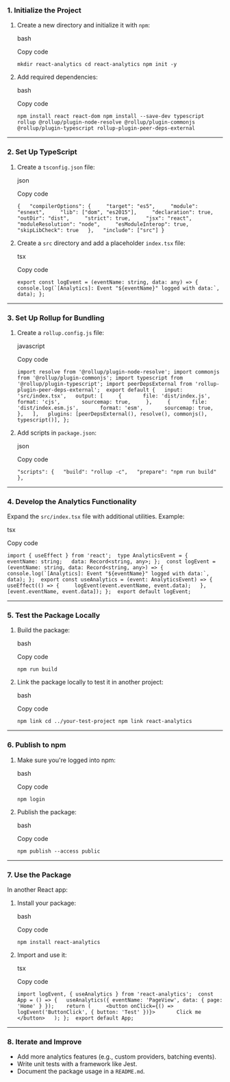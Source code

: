 ### 1. **Initialize the Project**

1. Create a new directory and initialize it with `npm`:
    
    bash
    
    Copy code
    
    `mkdir react-analytics cd react-analytics npm init -y`
    
2. Add required dependencies:
    
    bash
    
    Copy code
    
    `npm install react react-dom npm install --save-dev typescript rollup @rollup/plugin-node-resolve @rollup/plugin-commonjs @rollup/plugin-typescript rollup-plugin-peer-deps-external`
    

---

### 2. **Set Up TypeScript**

1. Create a `tsconfig.json` file:
    
    json
    
    Copy code
    
    `{   "compilerOptions": {     "target": "es5",     "module": "esnext",     "lib": ["dom", "es2015"],     "declaration": true,     "outDir": "dist",     "strict": true,     "jsx": "react",     "moduleResolution": "node",     "esModuleInterop": true,     "skipLibCheck": true   },   "include": ["src"] }`
    
2. Create a `src` directory and add a placeholder `index.tsx` file:
    
    tsx
    
    Copy code
    
    ``export const logEvent = (eventName: string, data: any) => {     console.log(`[Analytics]: Event "${eventName}" logged with data:`, data); };``
    

---

### 3. **Set Up Rollup for Bundling**

1. Create a `rollup.config.js` file:
    
    javascript
    
    Copy code
    
    `import resolve from '@rollup/plugin-node-resolve'; import commonjs from '@rollup/plugin-commonjs'; import typescript from '@rollup/plugin-typescript'; import peerDepsExternal from 'rollup-plugin-peer-deps-external';  export default {   input: 'src/index.tsx',   output: [     {       file: 'dist/index.js',       format: 'cjs',       sourcemap: true,     },     {       file: 'dist/index.esm.js',       format: 'esm',       sourcemap: true,     },   ],   plugins: [peerDepsExternal(), resolve(), commonjs(), typescript()], };`
    
2. Add scripts in `package.json`:
    
    json
    
    Copy code
    
    `"scripts": {   "build": "rollup -c",   "prepare": "npm run build" },`
    

---

### 4. **Develop the Analytics Functionality**

Expand the `src/index.tsx` file with additional utilities. Example:

tsx

Copy code

``import { useEffect } from 'react';  type AnalyticsEvent = {   eventName: string;   data: Record<string, any>; };  const logEvent = (eventName: string, data: Record<string, any>) => {   console.log(`[Analytics]: Event "${eventName}" logged with data:`, data); };  export const useAnalytics = (event: AnalyticsEvent) => {   useEffect(() => {     logEvent(event.eventName, event.data);   }, [event.eventName, event.data]); };  export default logEvent;``

---

### 5. **Test the Package Locally**

1. Build the package:
    
    bash
    
    Copy code
    
    `npm run build`
    
2. Link the package locally to test it in another project:
    
    bash
    
    Copy code
    
    `npm link cd ../your-test-project npm link react-analytics`
    

---

### 6. **Publish to npm**

1. Make sure you're logged into npm:
    
    bash
    
    Copy code
    
    `npm login`
    
2. Publish the package:
    
    bash
    
    Copy code
    
    `npm publish --access public`
    

---

### 7. **Use the Package**

In another React app:

1. Install your package:
    
    bash
    
    Copy code
    
    `npm install react-analytics`
    
2. Import and use it:
    
    tsx
    
    Copy code
    
    `import logEvent, { useAnalytics } from 'react-analytics';  const App = () => {   useAnalytics({ eventName: 'PageView', data: { page: 'Home' } });    return (     <button onClick={() => logEvent('ButtonClick', { button: 'Test' })}>       Click me     </button>   ); };  export default App;`
    

---

### 8. **Iterate and Improve**

- Add more analytics features (e.g., custom providers, batching events).
- Write unit tests with a framework like Jest.
- Document the package usage in a `README.md`.
